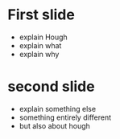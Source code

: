 # First slide

- explain Hough
- explain what
- explain why

# second slide

- explain something else
- something entirely different
- but also about hough
